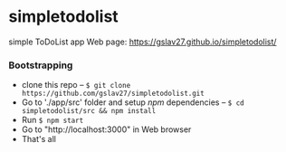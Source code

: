 # simpletodolist
simple ToDoList app
Web page: https://gslav27.github.io/simpletodolist/

### Bootstrapping

- clone this repo – `$ git clone https://github.com/gslav27/simpletodolist.git`
- Go to './app/src' folder and setup *npm* dependencies – `$ cd simpletodolist/src && npm install`
- Run `$ npm start`
- Go to "http://localhost:3000" in Web browser
- That's all
